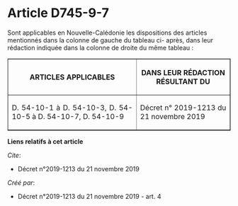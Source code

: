 # Article D745-9-7

Sont applicables en Nouvelle-Calédonie les dispositions des articles mentionnés dans la colonne de gauche du tableau ci-
après, dans leur rédaction indiquée dans la colonne de droite du même tableau : 

<table border="1">
  <tbody>
    <tr>
      <th>

ARTICLES APPLICABLES </th>
      <th>

DANS LEUR RÉDACTION RÉSULTANT DU </th>
    </tr>
    <tr>
      <td align="justify">

D. 54-10-1 à D. 54-10-3, D. 54-10-5 à D. 54-10-7, D. 54-10-9 </td>
      <td align="justify">

Décret n° 2019-1213 du 21 novembre 2019

</td>
    </tr>
  </tbody>
</table>

**Liens relatifs à cet article**

_Cite_:

  - Décret n°2019-1213 du 21 novembre 2019

_Créé par_:

  - Décret n°2019-1213 du 21 novembre 2019 - art. 4
